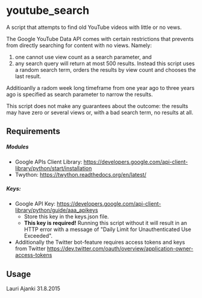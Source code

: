 # youtube_search
A script that attempts to find old YouTube videos with little or no vews.

The Google YouTube Data API comes with certain restrictions that prevents from directly searching for content with no views. Namely:
  1. one cannot use view count as a search parameter, and                             
  2. any search query will return at most 500 results.
Instead this script uses a random search term, orders the results by view count and chooses the last result.

Additioanlly a radom week long timeframe from one year ago to three years ago is specified as search parameter to narrow the results. 

This script does not make any guarantees about the outcome: the results may have zero or several views or, with a bad search term, no results at all.

## Requirements
##### Modules
* Google APIs Client Library:
  https://developers.google.com/api-client-library/python/start/installation
* Twython:
https://twython.readthedocs.org/en/latest/

##### Keys:
 * Google API Key:
https://developers.google.com/api-client-library/python/guide/aaa_apikeys
   * Store this key in the keys.json file.
   * **This key is required!** Running this script without it will result in an HTTP error with a message of "Daily Limit for Unauthenticated Use Exceeded".
 * Additionally the Twitter bot-feature requires access tokens and keys from Twitter
 https://dev.twitter.com/oauth/overview/application-owner-access-tokens

## Usage


Lauri Ajanki 31.8.2015
